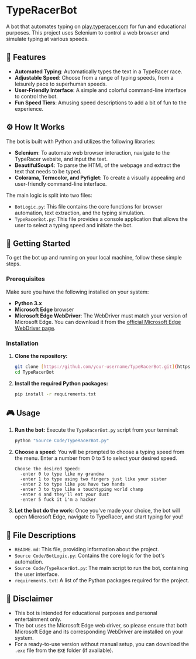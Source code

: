 # TypeRacerBot

A bot that automates typing on [play.typeracer.com](https://play.typeracer.com/) for fun and educational purposes. This project uses Selenium to control a web browser and simulate typing at various speeds.

## 🚀 Features

* **Automated Typing**: Automatically types the text in a TypeRacer race.
* **Adjustable Speed**: Choose from a range of typing speeds, from a leisurely pace to superhuman speeds.
* **User-Friendly Interface**: A simple and colorful command-line interface to control the bot.
* **Fun Speed Tiers**: Amusing speed descriptions to add a bit of fun to the experience.

## ⚙️ How It Works

The bot is built with Python and utilizes the following libraries:

* **Selenium**: To automate web browser interaction, navigate to the TypeRacer website, and input the text.
* **BeautifulSoup4**: To parse the HTML of the webpage and extract the text that needs to be typed.
* **Colorama, Termcolor, and Pyfiglet**: To create a visually appealing and user-friendly command-line interface.

The main logic is split into two files:
* `BotLogic.py`: This file contains the core functions for browser automation, text extraction, and the typing simulation.
* `TypeRacerBot.py`: This file provides a console application that allows the user to select a typing speed and initiate the bot.

## 🏁 Getting Started

To get the bot up and running on your local machine, follow these simple steps.

### Prerequisites

Make sure you have the following installed on your system:

* **Python 3.x**
* **Microsoft Edge** browser
* **Microsoft Edge WebDriver**: The WebDriver must match your version of Microsoft Edge. You can download it from the [official Microsoft Edge WebDriver page](https://developer.microsoft.com/en-us/microsoft-edge/tools/webdriver/).

### Installation

1.  **Clone the repository:**
    ```sh
    git clone [https://github.com/your-username/TypeRacerBot.git](https://github.com/your-username/TypeRacerBot.git)
    cd TypeRacerBot
    ```

2.  **Install the required Python packages:**
    ```sh
    pip install -r requirements.txt
    ```

## 🎮 Usage

1.  **Run the bot:**
    Execute the `TypeRacerBot.py` script from your terminal:
    ```sh
    python "Source Code/TypeRacerBot.py"
    ```

2.  **Choose a speed:**
    You will be prompted to choose a typing speed from the menu. Enter a number from 0 to 5 to select your desired speed.

    ```
    Choose the desired Speed:
      -enter 0 to type like my grandma
      -enter 1 to type using two fingers just like your sister
      -enter 2 to type like you have two hands
      -enter 3 to type like a touchtyping world champ
      -enter 4 and they'll eat your dust
      -enter 5 fuck it i'm a hacker
    ```

3.  **Let the bot do the work:**
    Once you've made your choice, the bot will open Microsoft Edge, navigate to TypeRacer, and start typing for you!

## 📂 File Descriptions

* `README.md`: This file, providing information about the project.
* `Source Code/BotLogic.py`: Contains the core logic for the bot's automation.
* `Source Code/TypeRacerBot.py`: The main script to run the bot, containing the user interface.
* `requirements.txt`: A list of the Python packages required for the project.

## 📝 Disclaimer

* This bot is intended for educational purposes and personal entertainment only.
* The bot uses the Microsoft Edge web driver, so please ensure that both Microsoft Edge and its corresponding WebDriver are installed on your system.
* For a ready-to-use version without manual setup, you can download the `.exe` file from the `EXE` folder (if available).
